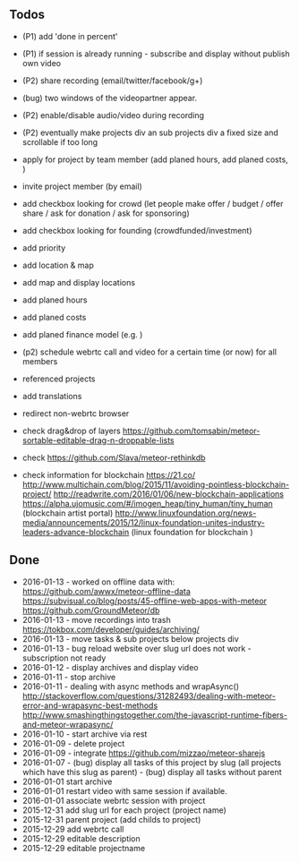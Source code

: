 Todos
-----

- (P1)  add 'done in percent'
- (P1)  if session is already running - subscribe and display without publish own video
- (P2)  share recording (email/twitter/facebook/g+)
- (bug) two windows of the videopartner appear.	
- (P2)  enable/disable audio/video during recording
- (P2)  eventually make projects div an sub projects div a fixed size and scrollable if too long
- apply for project by team member (add planed hours, add planed costs, )
- invite project member (by email)

- add checkbox looking for crowd (let people make offer / budget / offer share / ask for donation / ask for sponsoring)
- add checkbox looking for founding (crowdfunded/investment)
- add priority 
- add location & map  
- add map and display locations
- add planed hours
- add planed costs
- add planed finance model (e.g. )
- (p2) schedule webrtc call and video for a certain time (or now) for all members
- referenced projects
- add translations
- redirect non-webrtc browser 
- check drag&drop of layers https://github.com/tomsabin/meteor-sortable-editable-drag-n-droppable-lists
- check https://github.com/Slava/meteor-rethinkdb
- check information for blockchain
	https://21.co/
	http://www.multichain.com/blog/2015/11/avoiding-pointless-blockchain-project/
	http://readwrite.com/2016/01/06/new-blockchain-applications
	https://alpha.ujomusic.com/#/imogen_heap/tiny_human/tiny_human (blockchain artist portal)
	http://www.linuxfoundation.org/news-media/announcements/2015/12/linux-foundation-unites-industry-leaders-advance-blockchain (linux foundation for blockchain
	)

Done
----
- 2016-01-13 -  worked on offline data with: 
					https://github.com/awwx/meteor-offline-data
			 		https://subvisual.co/blog/posts/45-offline-web-apps-with-meteor
			 		https://github.com/GroundMeteor/db
- 2016-01-13 - move recordings into trash https://tokbox.com/developer/guides/archiving/
- 2016-01-13 - move tasks & sub projects below projects div
- 2016-01-13 - bug reload website over slug url does not work - subscription not ready 
- 2016-01-12 - display archives and display video 
- 2016-01-11 - stop archive 
- 2016-01-11 - dealing with async methods and wrapAsync() 
											http://stackoverflow.com/questions/31282493/dealing-with-meteor-error-and-wrapasync-best-methods
											http://www.smashingthingstogether.com/the-javascript-runtime-fibers-and-meteor-wrapasync/
- 2016-01-10 - start archive via rest
- 2016-01-09 - delete project 
- 2016-01-09 - integrate https://github.com/mizzao/meteor-sharejs
- 2016-01-07 - (bug) display all tasks of this project by slug (all projects which have this slug as parent)
	   		 - (bug) display all tasks without parent
- 2016-01-01 start archive 
- 2016-01-01 restart video with same session if available.
- 2016-01-01 associate webrtc session with project
- 2015-12-31 add slug url for each project (project name)
- 2015-12-31 parent project (add childs to project)
- 2015-12-29 add webrtc call 
- 2015-12-29 editable description
- 2015-12-29 editable projectname